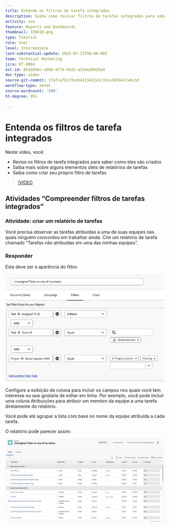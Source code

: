 ```yaml
---
title: Entenda os filtros de tarefa integrados
description: Saiba como revisar filtros de tarefas integrados para saber como eles são criados e crie seu próprio filtro de tarefas no Workfront.
activity: use
feature: Reports and Dashboards
thumbnail: 336818.png
type: Tutorial
role: User
level: Intermediate
last-substantial-update: 2025-07-22T00:00:00Z
team: Technical Marketing
jira: KT-9084
exl-id: 0516696c-a588-4776-92d3-a334a29619a9
doc-type: video
source-git-commit: 1fafcafb173ceb4115612e1c33ca36564c7a6c3d
workflow-type: tm+mt
source-wordcount: '199'
ht-degree: 95%

---
```


# Entenda os filtros de tarefa integrados

Neste vídeo, você:

* Revise os filtros de tarefa integrados para saber como eles são criados
* Saiba mais sobre alguns elementos úteis de relatórios de tarefas
* Saiba como criar seu próprio filtro de tarefas

>[!VIDEO](https://video.tv.adobe.com/v/3413830/?quality=12&learn=on&captions=por_br)

## Atividades “Compreender filtros de tarefas integrados”


### Atividade: criar um relatório de tarefas

Você precisa observar as tarefas atribuídas a uma de suas equipes nas quais ninguém concordou em trabalhar ainda. Crie um relatório de tarefa chamado “Tarefas não atribuídas em uma das minhas equipes”.

### Responder

Esta deve ser a aparência do filtro:

![Uma imagem da tela de criação de um filtro de tarefa](assets/opening-built-in-task-filters-1.png)

Configure a exibição de coluna para incluir os campos nos quais você tem interesse ou que gostaria de editar em linha. Por exemplo, você pode incluir uma coluna Atribuições para atribuir um membro da equipe a uma tarefa diretamente do relatório.

Você pode até agrupar a lista com base no nome da equipe atribuída a cada tarefa.

O relatório pode parecer assim:

![Uma imagem de um relatório de tarefa](assets/opening-built-in-task-filters-2.png)
